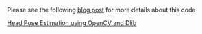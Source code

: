 Please see the following [blog post](http://www.learnopencv.com/head-pose-estimation-using-opencv-and-dlib/) for more details about this code

[Head Pose Estimation using OpenCV and Dlib](http://www.learnopencv.com/head-pose-estimation-using-opencv-and-dlib/)
